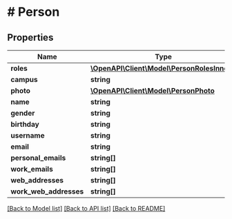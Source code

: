 # # Person

## Properties

Name | Type | Description | Notes
------------ | ------------- | ------------- | -------------
**roles** | [**\OpenAPI\Client\Model\PersonRolesInner[]**](PersonRolesInner.md) |  | [optional]
**campus** | **string** |  | [optional]
**photo** | [**\OpenAPI\Client\Model\PersonPhoto**](PersonPhoto.md) |  | [optional]
**name** | **string** |  | [optional]
**gender** | **string** |  | [optional]
**birthday** | **string** |  | [optional]
**username** | **string** |  | [optional]
**email** | **string** |  | [optional]
**personal_emails** | **string[]** |  | [optional]
**work_emails** | **string[]** |  | [optional]
**web_addresses** | **string[]** |  | [optional]
**work_web_addresses** | **string[]** |  | [optional]

[[Back to Model list]](../../README.md#models) [[Back to API list]](../../README.md#endpoints) [[Back to README]](../../README.md)
